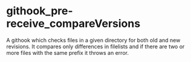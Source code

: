 # githook_pre-receive_compareVersions

A githook which checks files in a given directory for both old and new revisions. It compares only differences in filelists and if there are two or more files with the same prefix it throws an error.
